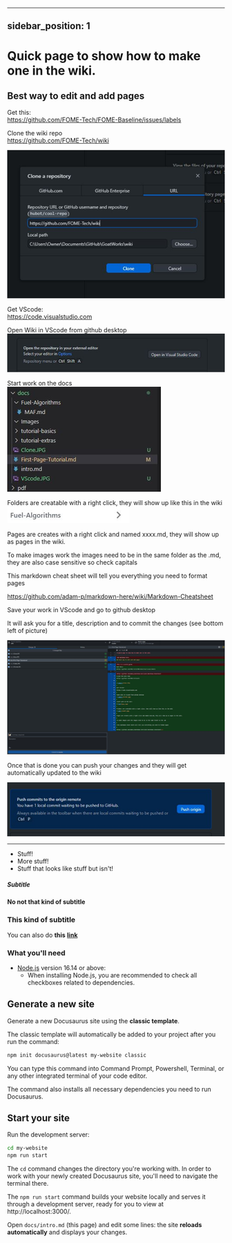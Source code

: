 
---
sidebar_position: 1
---  

# Quick page to show how to make one in the wiki. 

## Best way to edit and add pages 

Get this:  
https://github.com/FOME-Tech/FOME-Baseline/issues/labels  

Clone the wiki repo  
https://github.com/FOME-Tech/wiki  

![image](Clone.JPG)

Get VScode:  
https://code.visualstudio.com  

Open Wiki in VScode from github desktop  
![image](VScode.JPG)  

Start work on the docs  
![img](Docs.JPG)  

Folders are creatable with a right click, they will show up like this in the wiki  
![img](Folder.JPG)  

Pages are creates with a right click and named xxxx.md, they will show up as pages in the wiki.  

To make images work the images need to be in the same folder as the .md, they are also case sensitive so check capitals  

This markdown cheat sheet will tell you everything you need to format pages  

https://github.com/adam-p/markdown-here/wiki/Markdown-Cheatsheet

Save your work in VScode and go to github desktop  

It will ask you for a title, description and to commit the changes (see bottom left of picture)  

![img](Commit.JPG)  

Once that is done you can push your changes and they will get automatically updated to the wiki  

![img](Push.JPG)

---

- Stuff!
- More stuff!
- Stuff that looks like stuff but isn't!

##### Subtitle

#### No not that kind of subtitle

### This kind of subtitle

You can also do **this** **[link](https://fome.tech)**

### What you'll need

- [Node.js](https://nodejs.org/en/download/) version 16.14 or above:
  - When installing Node.js, you are recommended to check all checkboxes related to dependencies.

## Generate a new site

Generate a new Docusaurus site using the **classic template**.

The classic template will automatically be added to your project after you run the command:

```bash
npm init docusaurus@latest my-website classic
```

You can type this command into Command Prompt, Powershell, Terminal, or any other integrated terminal of your code editor.

The command also installs all necessary dependencies you need to run Docusaurus.

## Start your site

Run the development server:

```bash
cd my-website
npm run start
```

The `cd` command changes the directory you're working with. In order to work with your newly created Docusaurus site, you'll need to navigate the terminal there.

The `npm run start` command builds your website locally and serves it through a development server, ready for you to view at http://localhost:3000/.

Open `docs/intro.md` (this page) and edit some lines: the site **reloads automatically** and displays your changes.
